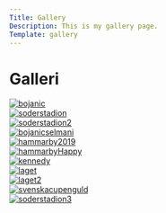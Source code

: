 ```yaml
---
Title: Gallery
Description: This is my gallery page.
Template: gallery
---
```


Galleri
==========================


<div class="img-item">
    <a href="%base_url%/image/bojanic.jpg">
        <picture>
            <source media="(min-width: 668px)" srcset="%base_url%/image/bojanic.jpg?q=40">
            <source media="(min-width: 376px)" srcset="%base_url%/image/bojanic.jpg?q=40&w=669">
            <img src="%base_url%/image/bojanic.jpg?w=375&q=40" alt="bojanic">
        </picture>
    </a>
</div>
<div class="img-item">
    <a href="%base_url%/image/soderstadion.jpg">
        <picture>
            <source media="(min-width: 668px)" srcset="%base_url%/image/soderstadion.jpg?q=40">
            <source media="(min-width: 376px)" srcset="%base_url%/image/soderstadion.jpg?q=40&w=669">
            <img src="%base_url%/image/soderstadion.jpg?w=375&q=40" alt="soderstadion">
        </picture>
    </a>
</div>
<div class="img-item">
    <a href="%base_url%/image/soderstadion2.jpg">
        <picture>
            <source media="(min-width: 668px)" srcset="%base_url%/image/soderstadion2.jpg?q=40">
            <source media="(min-width: 376px)" srcset="%base_url%/image/soderstadion2.jpg?q=40&w=669">
            <img src="%base_url%/image/soderstadion2.jpg?w=375&q=40" alt="soderstadion2">
        </picture>
    </a>
</div>
<div class="img-item">
    <a href="%base_url%/image/bojanicselmani.jpg">
        <picture>
            <source media="(min-width: 668px)" srcset="%base_url%/image/bojanicselmani.jpg?q=40">
            <source media="(min-width: 376px)" srcset="%base_url%/image/bojanicselmani.jpg?q=40&w=669">
            <img src="%base_url%/image/bojanicselmani.jpg?w=375&q=40" alt="bojanicselmani">
        </picture>
    </a>
</div>
<div class="img-item">
    <a href="%base_url%/image/hammarby2019.jpg">
        <picture>
            <source media="(min-width: 668px)" srcset="%base_url%/image/hammarby2019.jpg?q=40">
            <source media="(min-width: 376px)" srcset="%base_url%/image/hammarby2019.jpg?q=40&w=669">
            <img src="%base_url%/image/hammarby2019.jpg?w=375&q=40" alt="hammarby2019">
        </picture>
    </a>
</div>
<div class="img-item">
    <a href="%base_url%/image/hammarbyHappy.jpg">
        <picture>
            <source media="(min-width: 668px)" srcset="%base_url%/image/hammarbyHappy.jpg?q=40">
            <source media="(min-width: 376px)" srcset="%base_url%/image/hammarbyHappy.jpg?q=40&w=669">
            <img src="%base_url%/image/hammarbyHappy.jpg?w=375&q=40" alt="hammarbyHappy">
        </picture>
    </a>
</div>
<div class="img-item">
    <a href="%base_url%/image/kennedy.jpg">
        <picture>
            <source media="(min-width: 668px)" srcset="%base_url%/image/kennedy.jpg?q=40">
            <source media="(min-width: 376px)" srcset="%base_url%/image/kennedy.jpg?q=40&w=669">
            <img src="%base_url%/image/kennedy.jpg?w=375&q=40" alt="kennedy">
        </picture>
    </a>
</div>
<div class="img-item">
    <a href="%base_url%/image/laget.jpg">
        <picture>
            <source media="(min-width: 668px)" srcset="%base_url%/image/laget.jpg?q=40">
            <source media="(min-width: 376px)" srcset="%base_url%/image/laget.jpg?q=40&w=669">
            <img src="%base_url%/image/laget.jpg?w=375&q=40" alt="laget">
        </picture>
    </a>
</div>
<div class="img-item">
    <a href="%base_url%/image/laget2.jpg">
        <picture>
            <source media="(min-width: 668px)" srcset="%base_url%/image/laget2.jpg?q=40">
            <source media="(min-width: 376px)" srcset="%base_url%/image/laget2.jpg?q=40&w=669">
            <img src="%base_url%/image/laget2.jpg?w=375&q=40" alt="laget2">
        </picture>
    </a>
</div>
<div class="img-item">
    <a href="%base_url%/image/svenskacupenguld.jpg">
        <picture>
            <source media="(min-width: 668px)" srcset="%base_url%/image/svenskacupenguld.jpg?q=40">
            <source media="(min-width: 376px)" srcset="%base_url%/image/svenskacupenguld.jpg?q=40&w=669">
            <img src="%base_url%/image/svenskacupenguld.jpg?w=375&q=40" alt="svenskacupenguld">
        </picture>
    </a>
</div>
<div class="img-item">
    <a href="%base_url%/image/soderstadion3.jpg">
        <picture>
            <source media="(min-width: 668px)" srcset="%base_url%/image/soderstadion3.jpg?q=40">
            <source media="(min-width: 376px)" srcset="%base_url%/image/soderstadion3.jpg?q=40&w=669">
            <img src="%base_url%/image/soderstadion3.jpg?w=375&q=40" alt="soderstadion3">
        </picture>
    </a>
</div>

